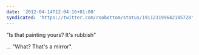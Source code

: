 ```yaml
---
date: '2012-04-14T12:04:16+01:00'
syndicated: 'https://twitter.com/roobottom/status/191123199642185728'
---
```

"Is that painting yours? It's rubbish" 

… "What? That's a mirror".
